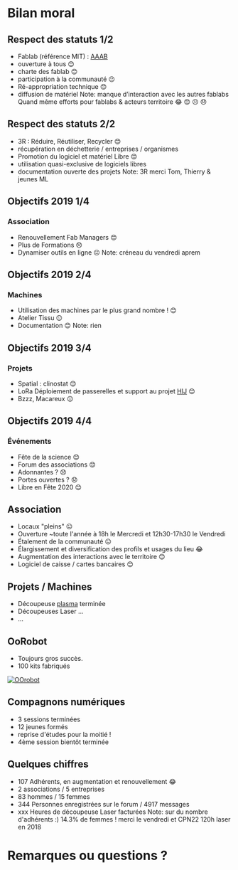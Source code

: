 # Bilan moral


## Respect des statuts 1/2
* Fablab (référence MIT) : [AAAB](http://wiki.fablab.is/wiki/Fab_Lab_conformity_rating)
 * ouverture à tous 😊
 * charte des fablab 😊
 * participation à la communauté 😐
* Ré-appropriation technique 😊
 * diffusion de matériel
Note: manque d’interaction avec les autres fablabs
Quand même efforts pour fablabs & acteurs territoire
 😂 😊 😐 😞


## Respect des statuts 2/2
* 3R : Réduire, Réutiliser, Recycler 😊
 * récupération en déchetterie / entreprises / organismes
* Promotion du logiciel et matériel Libre 😊
 * utilisation quasi-exclusive de logiciels libres
 * documentation ouverte des projets
Note: 3R merci Tom, Thierry & jeunes ML


## Objectifs 2019 1/4
### Association
* Renouvellement Fab Managers 😊
* Plus de Formations 😞
* Dynamiser outils en ligne 😐
Note:
créneau du vendredi aprem


## Objectifs 2019 2/4
### Machines
* Utilisation des machines par le plus grand nombre ! 😊
* Atelier Tissu 😐
* Documentation 😊
Note: rien


## Objectifs 2019 3/4
### Projets
* Spatial : clinostat 😊
* LoRa Déploiement de passerelles et support au projet [HIJ](http://www.technopole-anticipa.com/La-solution-HIJ-securise-les-activites-nautiques.html) 😊
* Bzzz, Macareux 😐


## Objectifs 2019 4/4
### Événements
* Fête de la science 😊
* Forum des associations 😊
* Adonnantes ? 😞
* Portes ouvertes ? 😞
* Libre en Fête 2020 😊


## Association
* Locaux "pleins" 😐
* Ouverture ~toute l'année à 18h le Mercredi et 12h30-17h30 le Vendredi
 * Étalement de la communauté 😐
 * Élargissement et diversification des profils et usages du lieu 😂
* Augmentation des interactions avec le territoire 😊
* Logiciel de caisse / cartes bancaires 😊


## Projets / Machines
* Découpeuse [plasma](http://wiki.fablab-lannion.org//index.php?title=Plasma) terminée
* Découpeuse*s* Laser ...
* ...


## OoRobot
* Toujours gros succès.
* 100 kits fabriqués

[![OOrobot](https://wiki.fablab-lannion.org/images/thumb/6/63/Oorobot-logo.png/400px-Oorobot-logo.png)](https://wiki.fablab-lannion.org/images/thumb/6/63/Oorobot-logo.png/400px-Oorobot-logo.png)


## Compagnons numériques
*  3 sessions terminées
* 12 jeunes formés
* reprise d'études pour la moitié !
* 4ème session bientôt terminée


## Quelques chiffres
* 107 Adhérents, en augmentation et renouvellement 😂
 * 2 associations / 5 entreprises
 * 83 hommes / 15 femmes
* 344 Personnes enregistrées sur le forum / 4917 messages
* xxx Heures de découpeuse Laser facturées
Note: sur du nombre d'adhérents :)
14.3% de femmes ! merci le vendredi et CPN22
120h laser en 2018


# Remarques ou questions ?
